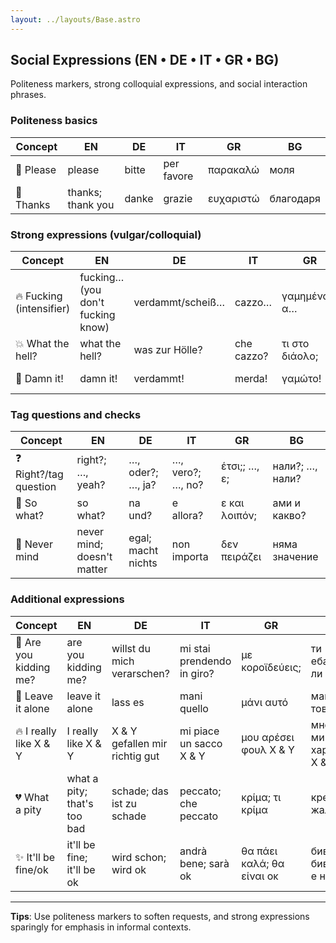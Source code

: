 ```yaml
---
layout: ../layouts/Base.astro
---
```

## Social Expressions (EN • DE • IT • GR • BG)

Politeness markers, strong colloquial expressions, and social interaction phrases.

### Politeness basics
| Concept | EN | DE | IT | GR | BG |
|---|---|---|---|---|---|
| 🙇 Please | please | bitte | per favore | παρακαλώ | моля |
| 🙏 Thanks | thanks; thank you | danke | grazie | ευχαριστώ | благодаря |

### Strong expressions (vulgar/colloquial)
| Concept | EN | DE | IT | GR | BG |
|---|---|---|---|---|---|
| 🔥 Fucking (intensifier) | fucking… (you don't fucking know) | verdammt/scheiß… | cazzo… | γαμημένος/α… | чертов/а… |
| 💥 What the hell? | what the hell? | was zur Hölle? | che cazzo? | τι στο διάολο; | какво по дяволите? |
| 😤 Damn it! | damn it! | verdammt! | merda! | γαμώτο! | по дяволите! |

### Tag questions and checks
| Concept | EN | DE | IT | GR | BG |
|---|---|---|---|---|---|
| ❓ Right?/tag question | right?; …, yeah? | …, oder?; …, ja? | …, vero?; …, no? | έτσι;; …, ε; | нали?; …, нали? |
| 😤 So what? | so what? | na und? | e allora? | ε και λοιπόν; | ами и какво? |
| 🤷 Never mind | never mind; doesn't matter | egal; macht nichts | non importa | δεν πειράζει | няма значение |

### Additional expressions
| Concept | EN | DE | IT | GR | BG |
|---|---|---|---|---|---|
| 😤 Are you kidding me? | are you kidding me? | willst du mich verarschen? | mi stai prendendo in giro? | με κοροϊδεύεις; | ти ебаваш ли се |
| 🤷 Leave it alone | leave it alone | lass es | mani quello | μάνι αυτό | мани това |
| 🔥 I really like X & Y | I really like X & Y | X & Y gefallen mir richtig gut | mi piace un sacco X & Y | μου αρέσει φουλ X & Y | много ми харесват X & Y |
| 💔 What a pity | what a pity; that's too bad | schade; das ist zu schade | peccato; che peccato | κρίμα; τι κρίμα | крема; жалко |
| ✨ It'll be fine/ok | it'll be fine; it'll be ok | wird schon; wird ok | andrà bene; sarà ok | θα πάει καλά; θα είναι οκ | бива бива; ще е наред |

---
**Tips**: Use politeness markers to soften requests, and strong expressions sparingly for emphasis in informal contexts.
